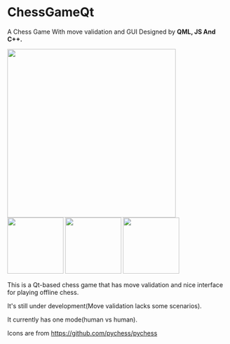 # ChessGameQt
A Chess Game With move validation and GUI Designed by <b>QML, JS And C++.</b>
 
<img src="https://github.com/ariaman5/ChessGameQt/raw/master/Screenshots/Screen1.jpg" width="384">
<div style="display: inline-block;">
<img src="https://github.com/ariaman5/ChessGameQt/raw/master/Screenshots/1.jpg" width="128" height="128">
<img src="https://github.com/ariaman5/ChessGameQt/raw/master/Screenshots/2.jpg" width="128" height="128">
<img src="https://github.com/ariaman5/ChessGameQt/raw/master/Screenshots/3.jpg" width="128" height = "128">
</div>

<p>
This is a Qt-based chess game that has move validation and nice interface for playing offline chess.
 
It's still under development(Move validation lacks some scenarios).

It currently has one mode(human vs human).
</p>

Icons are from https://github.com/pychess/pychess
